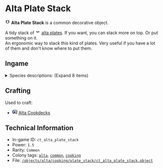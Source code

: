 # Alta Plate Stack

<img src="https://raw.githubusercontent.com/Ceterai/Enternia/main/objects/alta/cooking/plate_stack/icon.png" alt="Alta Plate Stack icon" loading="lazy" height=16px width="auto" /> **Alta Plate Stack** is a common decorative object.

A tidy stack of <img src="https://raw.githubusercontent.com/Ceterai/Enternia/main/objects/alta/cooking/plate/icon.png" alt="Alta Plate icon" loading="lazy" height=16px width="auto" /> [alta plates](https://ceterai.github.io/MyEnternia/Wiki/AltaPlate). If you want, you can stack more on top. Or put something on it.  
An ergonomic way to stack this kind of plates. Very useful if you have a lot of them and don't know where to put them.

## Ingame

<details><summary>Species descriptions: (Expand 8 items)</summary>

- Alta: This stack of plates gives this place a strong kitchen vibe.
- Apex: A little clay plate.
- Avian: A dish on which food is served.
- Floran: Plate needss food. Floran hungry.
- Glitch: Humbled. A simple clay plate.
- Human: A very simple pottery plate.
- Hylotl: A rounded clay plate.
- Novakid: Small clay plate.

</details>

## Crafting

Used to craft:

- <img src="https://raw.githubusercontent.com/Ceterai/Enternia/main/objects/alta/cooking/cookdecks/icon.png" alt="Alta Cookdecks icon" loading="lazy" height=16px width="auto" /> [Alta Cookdecks](https://ceterai.github.io/MyEnternia/Wiki/AltaCookdecks)

## Technical Information

- In-game ID: `ct_alta_plate_stack`
- Power: `1.5`
- Rarity: `Common`
- Colony tags: [`alta`](https://ceterai.github.io/MyEnternia/Wiki/Tags/Alta), [`common`](https://ceterai.github.io/MyEnternia/Wiki/Tags/Common), [`cooking`](https://ceterai.github.io/MyEnternia/Wiki/Tags/Cooking)
- File: [`/objects/alta/cooking/plate_stack/ct_alta_plate_stack.object`](https://github.com/Ceterai/Enternia/blob/main/objects/alta/cooking/plate_stack/ct_alta_plate_stack.object)
